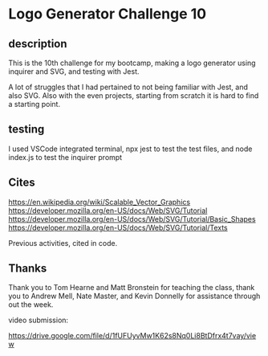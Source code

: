 # Logo Generator Challenge 10

## description
This is the 10th challenge for my bootcamp, making a logo generator using inquirer and SVG, and testing with Jest.

A lot of struggles that I had pertained to not being familiar with Jest, and also SVG. Also with the even projects, starting from scratch it is hard to find a starting point.

## testing
I used VSCode integrated terminal, npx jest to test the test files, and node index.js to test the inquirer prompt

## Cites
https://en.wikipedia.org/wiki/Scalable_Vector_Graphics
https://developer.mozilla.org/en-US/docs/Web/SVG/Tutorial
https://developer.mozilla.org/en-US/docs/Web/SVG/Tutorial/Basic_Shapes
https://developer.mozilla.org/en-US/docs/Web/SVG/Tutorial/Texts

Previous activities, cited in code.

## Thanks

Thank you to Tom Hearne and Matt Bronstein for teaching the class, thank you to Andrew Mell, Nate Master, and Kevin Donnelly for assistance through out the week.

video submission:

https://drive.google.com/file/d/1fUFUyvMw1K62s8Nq0Li8BtDfrx4t7vay/view

